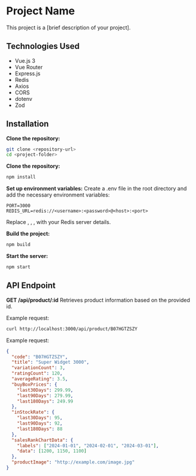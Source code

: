 # Project Name

This project is a [brief description of your project].

## Technologies Used

- Vue.js 3
- Vue Router
- Express.js
- Redis
- Axios
- CORS
- dotenv
- Zod

## Installation

**Clone the repository:**

```bash
git clone <repository-url>
cd <project-folder>
```

**Clone the repository:**

```bash
npm install
```

**Set up environment variables:**
Create a .env file in the root directory and add the necessary environment variables:

```
PORT=3000
REDIS_URL=redis://<username>:<password>@<host>:<port>
```

Replace <username>, <password>, <host>, <port> with your Redis server details.

**Build the project:**

```bash
npm build
```

**Start the server:**

```bash
npm start
```

## API Endpoint

**GET /api/product/:id**
Retrieves product information based on the provided id.

Example request:

```bash
curl http://localhost:3000/api/product/B07HGTZSZY
```

Example request:

```json
{
  "code": "B07HGTZSZY",
  "title": "Super Widget 3000",
  "variationCount": 3,
  "ratingCount": 120,
  "averageRating": 3.5,
  "buyBoxPrices": {
    "last30Days": 299.99,
    "last90Days": 279.99,
    "last180Days": 249.99
  },
  "inStockRate": {
    "last30Days": 95,
    "last90Days": 92,
    "last180Days": 88
  },
  "salesRankChartData": {
    "labels": ["2024-01-01", "2024-02-01", "2024-03-01"],
    "data": [1200, 1150, 1100]
  },
  "productImage": "http://example.com/image.jpg"
}
```
